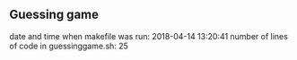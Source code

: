## Guessing game
date and time when makefile was run: 2018-04-14 13:20:41
number of lines of code in guessinggame.sh: 25
